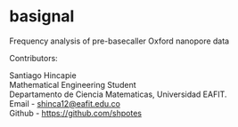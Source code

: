 # basignal
Frequency analysis of pre-basecaller Oxford nanopore data


Contributors:

Santiago Hincapie<br>
Mathematical Engineering Student<br>
Departamento de Ciencia Matematicas, Universidad EAFIT.<br>
Email - shinca12@eafit.edu.co<br>
Github - https://github.com/shpotes
